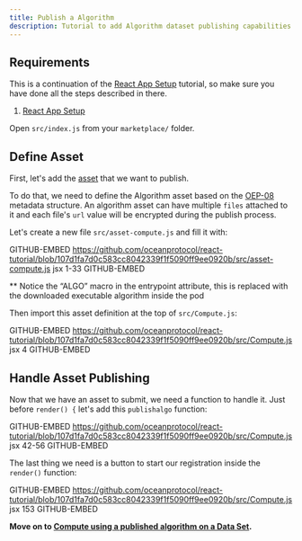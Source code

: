```yaml
---
title: Publish a Algorithm
description: Tutorial to add Algorithm dataset publishing capabilities to a basic React app.
---
```


## Requirements

This is a continuation of the [React App Setup](/tutorials/react-setup/) tutorial, so make sure you have done all the steps described in there.

1. [React App Setup](/tutorials/react-setup/)

Open `src/index.js` from your `marketplace/` folder.

## Define Asset

First, let's add the [asset](/concepts/terminology/#asset-or-data-asset) that we want to publish.

To do that, we need to define the Algorithm asset based on the [OEP-08](https://github.com/oceanprotocol/OEPs/tree/master/8) metadata structure. An algorithm asset can have multiple `files` attached to it and each file's `url` value will be encrypted during the publish process. 

Let's create a new file `src/asset-compute.js` and fill it with:

GITHUB-EMBED https://github.com/oceanprotocol/react-tutorial/blob/107d1fa7d0c583cc8042339f1f5090ff9ee0920b/src/asset-compute.js jsx 1-33 GITHUB-EMBED

** Notice the “ALGO” macro in the entrypoint attribute, this is replaced with the downloaded executable algorithm inside the pod

Then import this asset definition at the top of `src/Compute.js`:

GITHUB-EMBED https://github.com/oceanprotocol/react-tutorial/blob/107d1fa7d0c583cc8042339f1f5090ff9ee0920b/src/Compute.js jsx 4 GITHUB-EMBED

## Handle Asset Publishing

Now that we have an asset to submit, we need a function to handle it. Just before `render() {` let's add this `publishalgo` function:

GITHUB-EMBED https://github.com/oceanprotocol/react-tutorial/blob/107d1fa7d0c583cc8042339f1f5090ff9ee0920b/src/Compute.js jsx 42-56 GITHUB-EMBED

The last thing we need is a button to start our registration inside the `render()` function:

GITHUB-EMBED https://github.com/oceanprotocol/react-tutorial/blob/107d1fa7d0c583cc8042339f1f5090ff9ee0920b/src/Compute.js jsx 153 GITHUB-EMBED


**Move on to [Compute using a published algorithm on a Data Set](/tutorials/react-compute-published-algorithm/).**
